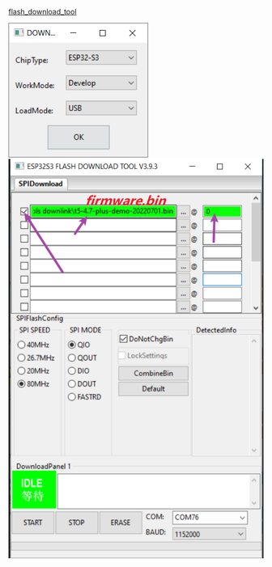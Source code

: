 [flash_download_tool](https://www.espressif.com.cn/sites/default/files/tools/flash_download_tool_3.9.3_0.zip)



![](esp32s3-1.png)
![](esp32s3-2.png)